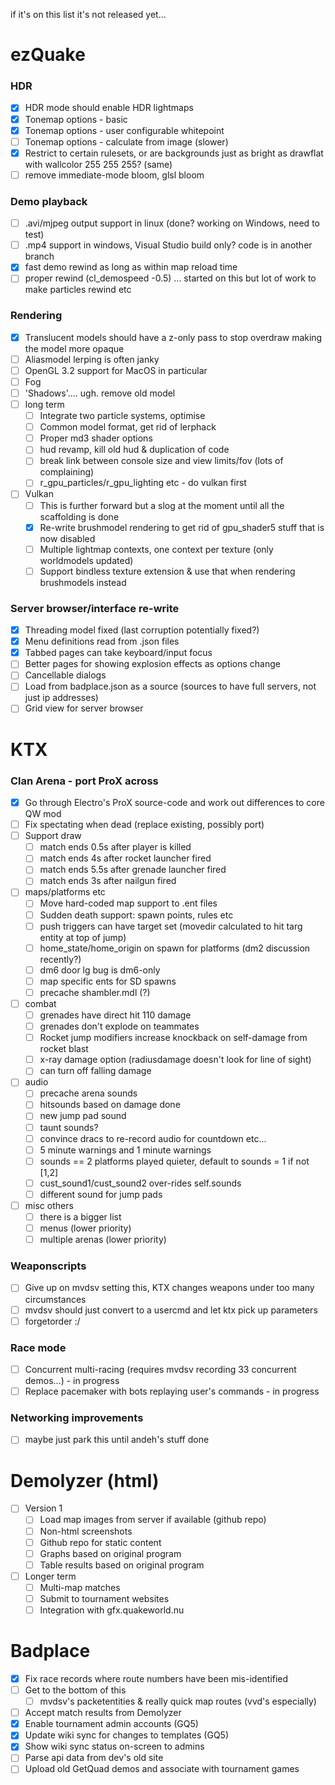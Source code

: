 if it's on this list it's not released yet...

# ezQuake

### HDR

- [x] HDR mode should enable HDR lightmaps
- [x] Tonemap options - basic
- [x] Tonemap options - user configurable whitepoint
- [ ] Tonemap options - calculate from image (slower)
- [x] Restrict to certain rulesets, or are backgrounds just as bright as drawflat with wallcolor 255 255 255?  (same)
- [ ] remove immediate-mode bloom, glsl bloom

### Demo playback

- [ ] .avi/mjpeg output support in linux (done?  working on Windows, need to test)
- [ ] .mp4 support in windows, Visual Studio build only?  code is in another branch
- [x] fast demo rewind as long as within map reload time
- [ ] proper rewind (cl_demospeed -0.5) ... started on this but lot of work to make particles rewind etc

### Rendering

- [x] Translucent models should have a z-only pass to stop overdraw making the model more opaque
- [ ] Aliasmodel lerping is often janky
- [ ] OpenGL 3.2 support for MacOS in particular
- [ ] Fog
- [ ] 'Shadows'.... ugh.  remove old model
- [ ] long term
  - [ ] Integrate two particle systems, optimise
  - [ ] Common model format, get rid of lerphack
  - [ ] Proper md3 shader options
  - [ ] hud revamp, kill old hud & duplication of code
  - [ ] break link between console size and view limits/fov (lots of complaining)
  - [ ] r_gpu_particles/r_gpu_lighting etc - do vulkan first
- [ ] Vulkan
  - [ ] This is further forward but a slog at the moment until all the scaffolding is done
  - [x] Re-write brushmodel rendering to get rid of gpu_shader5 stuff that is now disabled
  - [ ] Multiple lightmap contexts, one context per texture (only worldmodels updated)
  - [ ] Support bindless texture extension & use that when rendering brushmodels instead

### Server browser/interface re-write

- [x] Threading model fixed (last corruption potentially fixed?)
- [x] Menu definitions read from .json files
- [x] Tabbed pages can take keyboard/input focus
- [ ] Better pages for showing explosion effects as options change
- [ ] Cancellable dialogs
- [ ] Load from badplace.json as a source (sources to have full servers, not just ip addresses)
- [ ] Grid view for server browser

# KTX

### Clan Arena - port ProX across

- [x] Go through Electro's ProX source-code and work out differences to core QW mod
- [ ] Fix spectating when dead (replace existing, possibly port)
- [ ] Support draw
  - [ ] match ends 0.5s after player is killed
  - [ ] match ends 4s after rocket launcher fired
  - [ ] match ends 5.5s after grenade launcher fired
  - [ ] match ends 3s after nailgun fired
- [ ] maps/platforms etc
  - [ ] Move hard-coded map support to .ent files
  - [ ] Sudden death support: spawn points, rules etc
  - [ ] push triggers can have target set (movedir calculated to hit targ entity at top of jump)
  - [ ] home_state/home_origin on spawn for platforms (dm2 discussion recently?)
  - [ ] dm6 door lg bug is dm6-only
  - [ ] map specific ents for SD spawns
  - [ ] precache shambler.mdl (?)
- [ ] combat
  - [ ] grenades have direct hit 110 damage
  - [ ] grenades don't explode on teammates
  - [ ] Rocket jump modifiers increase knockback on self-damage from rocket blast
  - [ ] x-ray damage option (radiusdamage doesn't look for line of sight)
  - [ ] can turn off falling damage
- [ ] audio
  - [ ] precache arena sounds
  - [ ] hitsounds based on damage done
  - [ ] new jump pad sound
  - [ ] taunt sounds?
  - [ ] convince dracs to re-record audio for countdown etc...
  - [ ] 5 minute warnings and 1 minute warnings
  - [ ] sounds == 2 platforms played quieter, default to sounds = 1 if not [1,2]
  - [ ] cust_sound1/cust_sound2 over-rides self.sounds
  - [ ] different sound for jump pads
- [ ] misc others
  - [ ] there is a bigger list
  - [ ] menus (lower priority)
  - [ ] multiple arenas (lower priority)

### Weaponscripts

- [ ] Give up on mvdsv setting this, KTX changes weapons under too many circumstances
- [ ] mvdsv should just convert to a usercmd and let ktx pick up parameters
- [ ] forgetorder :/

### Race mode

- [ ] Concurrent multi-racing (requires mvdsv recording 33 concurrent demos...) - in progress
- [ ] Replace pacemaker with bots replaying user's commands - in progress

### Networking improvements

- [ ] maybe just park this until andeh's stuff done

# Demolyzer (html)

- [ ] Version 1
  - [ ] Load map images from server if available (github repo)
  - [ ] Non-html screenshots
  - [ ] Github repo for static content
  - [ ] Graphs based on original program
  - [ ] Table results based on original program
- [ ] Longer term
  - [ ] Multi-map matches
  - [ ] Submit to tournament websites
  - [ ] Integration with gfx.quakeworld.nu

# Badplace

- [x] Fix race records where route numbers have been mis-identified
- [ ] Get to the bottom of this
  - [ ] mvdsv's packetentities & really quick map routes (vvd's especially)
- [ ] Accept match results from Demolyzer
- [x] Enable tournament admin accounts (GQ5)
- [x] Update wiki sync for changes to templates (GQ5)
- [x] Show wiki sync status on-screen to admins
- [ ] Parse api data from dev's old site
- [ ] Upload old GetQuad demos and associate with tournament games
